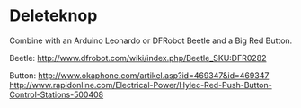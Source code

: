 Deleteknop
==========

Combine with an Arduino Leonardo or DFRobot Beetle and a Big Red Button.

Beetle: http://www.dfrobot.com/wiki/index.php/Beetle_SKU:DFR0282 

Button: http://www.okaphone.com/artikel.asp?id=469347&id=469347
        http://www.rapidonline.com/Electrical-Power/Hylec-Red-Push-Button-Control-Stations-500408
